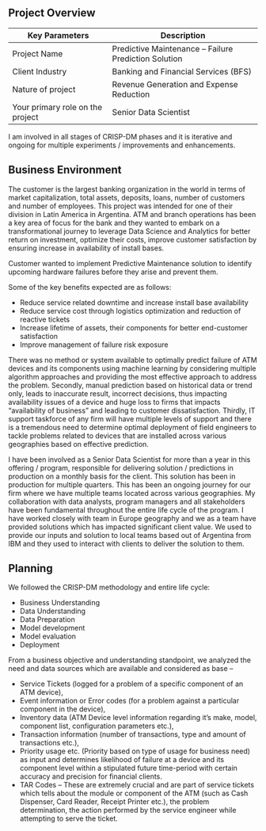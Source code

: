 ## Project Overview

Key Parameters | Description
---------------|------------------
Project Name   | Predictive Maintenance – Failure Prediction Solution
Client Industry| Banking and Financial Services (BFS)
Nature of project| Revenue Generation and Expense Reduction
Your primary role on the project| Senior Data Scientist

I am involved in all stages of CRISP-DM phases and it is iterative and ongoing for multiple experiments / improvements and enhancements.

## Business Environment

The customer is the largest banking organization in the world in terms of market capitalization, total assets, deposits, loans, number of customers and number of employees. This project was intended for one of their division in Latin America in Argentina.  ATM and branch operations has been a key area of focus for the bank and they wanted to embark on a transformational journey to leverage Data Science and Analytics for better return on investment, optimize their costs, improve customer satisfaction by ensuring increase in availability of install bases.

Customer wanted to implement Predictive Maintenance solution to identify upcoming hardware failures before they arise and prevent them.

Some of the key benefits expected are as follows:
* Reduce service related downtime and increase install base availability
* Reduce service cost through logistics optimization and reduction of reactive tickets
* Increase lifetime of assets, their components for better end-customer satisfaction
* Improve management of failure risk exposure
 
There was no method or system available to optimally predict failure of ATM devices and its components using machine learning by considering multiple algorithm approaches and providing the most effective approach to address the problem. Secondly, manual prediction based on historical data or trend only, leads to inaccurate result, incorrect decisions, thus impacting availability issues of a device and huge loss to firms that impacts “availability of business” and leading to customer dissatisfaction. Thirdly, IT support taskforce of any firm will have multiple levels of support and there is a tremendous need to determine optimal deployment of field engineers to tackle problems related to devices that are installed across various geographies based on effective prediction.

I have been involved as a Senior Data Scientist for more than a year in this offering / program, responsible for delivering solution / predictions in production on a monthly basis for the client. This solution has been in production for multiple quarters. This has been an ongoing journey for our firm where we have multiple teams located across various geographies. My collaboration with data analysts, program managers and all stakeholders have been fundamental throughout the entire life cycle of the program. I have worked closely with team in Europe geography and we as a team have provided solutions which has impacted significant client value. We used to provide our inputs and solution to local teams based out of Argentina from IBM and they used to interact with clients to deliver the solution to them.

## Planning

We followed the CRISP-DM methodology and entire life cycle:

* Business Understanding 
* Data Understanding
* Data Preparation
* Model development
* Model evaluation
* Deployment

From a business objective and understanding standpoint, we analyzed the need and data sources which are available and considered as base – 
- Service Tickets (logged for a problem of a specific component of an ATM device), 
- Event information or Error codes (for a problem against a particular component in the device), 
- Inventory data (ATM Device level information regarding it’s make, model, component list, configuration parameters etc.), 
- Transaction information (number of transactions, type and amount of transactions etc.), 
- Priority usage etc. (Priority based on type of usage for business need) as input and determines likelihood of failure at a device and its component level within a stipulated future time-period with certain accuracy and precision for financial clients.
- TAR Codes – These are extremely crucial and are part of service tickets which tells about the module or component of the ATM (such as Cash Dispenser, Card Reader, Receipt Printer etc.), the problem determination, the action performed by the service engineer while attempting to serve the ticket.


